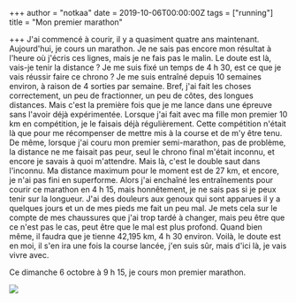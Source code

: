 +++
author = "notkaa"
date = 2019-10-06T00:00:00Z
tags = ["running"]
title = "Mon premier marathon"

+++
J'ai commencé à courir, il y a quasiment quatre ans maintenant. Aujourd'hui, je cours un marathon. Je ne sais pas encore mon résultat à l'heure où j'écris ces lignes, mais je ne fais pas le malin. Le doute est là, vais-je tenir la distance ? Je me suis fixé un temps de 4 h 30, est ce que je vais réussir faire ce chrono ? Je me suis entraîné depuis 10 semaines environ, à raison de 4 sorties par semaine. Bref, j'ai fait les choses correctement, un peu de fractionner, un peu de côtes, des longues distances. Mais c'est la première fois que je me lance dans une épreuve sans l'avoir déjà expérimentée. Lorsque j'ai fait avec ma fille mon premier 10 km en compétition, je le faisais déjà régulièrement. Cette compétition n'était là que pour me récompenser de mettre mis à la course et de m'y être tenu. De même, lorsque j'ai couru mon premier semi-marathon, pas de problème, la distance ne me faisait pas peur, seul le chrono final m'était inconnu, et encore je savais à quoi m'attendre. Mais là, c'est le double saut dans l'inconnu. Ma distance maximum pour le moment est de 27 km, et encore, je n'ai pas fini en superforme. Alors j'ai enchaîné les entraînements pour courir ce marathon en 4 h 15, mais honnêtement, je ne sais pas si je peux tenir sur la longueur. J'ai des douleurs aux genoux qui sont apparues il y a quelques jours et un de mes pieds me fait un peu mal. Je mets cela sur le compte de mes chaussures que j'ai trop tardé à changer, mais peu être que ce n'est pas le cas, peut être que le mal est plus profond. Quand bien même, il faudra que je tienne 42,195 km, 4 h 30 environ. Voilà, le doute est en moi, il s'en ira une fois la course lancée, j'en suis sûr, mais d'ici là, je vais vivre avec.

Ce dimanche 6 octobre à 9 h 15, je cours mon premier marathon.

![](/uploads/2021-07-22-img_3564.jpeg)
